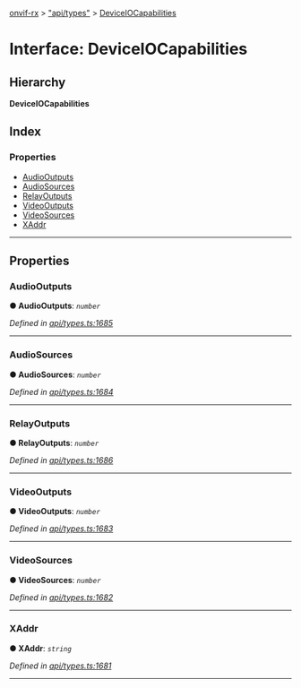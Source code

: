 [onvif-rx](../README.md) > ["api/types"](../modules/_api_types_.md) > [DeviceIOCapabilities](../interfaces/_api_types_.deviceiocapabilities.md)

# Interface: DeviceIOCapabilities

## Hierarchy

**DeviceIOCapabilities**

## Index

### Properties

* [AudioOutputs](_api_types_.deviceiocapabilities.md#audiooutputs)
* [AudioSources](_api_types_.deviceiocapabilities.md#audiosources)
* [RelayOutputs](_api_types_.deviceiocapabilities.md#relayoutputs)
* [VideoOutputs](_api_types_.deviceiocapabilities.md#videooutputs)
* [VideoSources](_api_types_.deviceiocapabilities.md#videosources)
* [XAddr](_api_types_.deviceiocapabilities.md#xaddr)

---

## Properties

<a id="audiooutputs"></a>

###  AudioOutputs

**● AudioOutputs**: *`number`*

*Defined in [api/types.ts:1685](https://github.com/patrickmichalina/onvif-rx/blob/d62cee9/src/api/types.ts#L1685)*

___
<a id="audiosources"></a>

###  AudioSources

**● AudioSources**: *`number`*

*Defined in [api/types.ts:1684](https://github.com/patrickmichalina/onvif-rx/blob/d62cee9/src/api/types.ts#L1684)*

___
<a id="relayoutputs"></a>

###  RelayOutputs

**● RelayOutputs**: *`number`*

*Defined in [api/types.ts:1686](https://github.com/patrickmichalina/onvif-rx/blob/d62cee9/src/api/types.ts#L1686)*

___
<a id="videooutputs"></a>

###  VideoOutputs

**● VideoOutputs**: *`number`*

*Defined in [api/types.ts:1683](https://github.com/patrickmichalina/onvif-rx/blob/d62cee9/src/api/types.ts#L1683)*

___
<a id="videosources"></a>

###  VideoSources

**● VideoSources**: *`number`*

*Defined in [api/types.ts:1682](https://github.com/patrickmichalina/onvif-rx/blob/d62cee9/src/api/types.ts#L1682)*

___
<a id="xaddr"></a>

###  XAddr

**● XAddr**: *`string`*

*Defined in [api/types.ts:1681](https://github.com/patrickmichalina/onvif-rx/blob/d62cee9/src/api/types.ts#L1681)*

___

